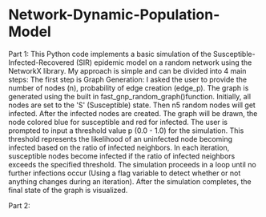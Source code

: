 # Network-Dynamic-Population-Model

Part 1:
This Python code implements a basic simulation of the Susceptible-Infected-Recovered (SIR) epidemic model on a random network using the NetworkX library. 
My approach is simple and can be divided into 4 main steps:
The first step is Graph Generation: I asked the user to provide the number of nodes (n), probability of edge creation (edge_p). The graph is generated using the built in fast_gnp_random_graph()function. 
Initially, all nodes are set to the 'S' (Susceptible) state. Then n5 random nodes will get infected. After the infected nodes are created. The graph will be drawn, the node colored blue for susceptible and red for infected.
The user is prompted to input a threshold value p (0.0 - 1.0) for the simulation. This threshold represents the likelihood of an uninfected node becoming infected based on the ratio of infected neighbors. In each iteration, susceptible nodes become infected if the ratio of infected neighbors exceeds the specified threshold. The simulation proceeds in a loop until no further infections occur (Using a flag variable to detect whether or not anything changes during an iteration). 
After the simulation completes, the final state of the graph is visualized.


Part 2:
